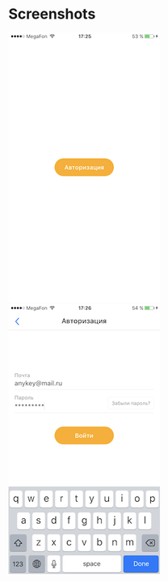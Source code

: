 # Screenshots
![](https://raw.githubusercontent.com/gurenupet/hah-auth-ios-swift/master/screenshots/main.PNG)
![](https://raw.githubusercontent.com/gurenupet/hah-auth-ios-swift/master/screenshots/auth.PNG)
